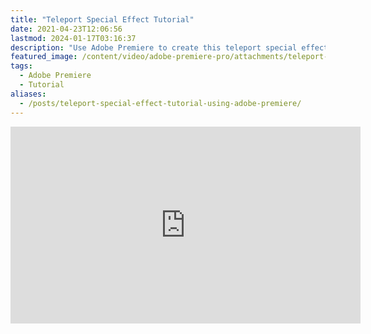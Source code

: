 ```yaml
---
title: "Teleport Special Effect Tutorial"
date: 2021-04-23T12:06:56
lastmod: 2024-01-17T03:16:37
description: "Use Adobe Premiere to create this teleport special effect"
featured_image: /content/video/adobe-premiere-pro/attachments/teleport-special-effect-tutorial-in-adobe-premiere.jpg
tags:
  - Adobe Premiere
  - Tutorial
aliases:
  - /posts/teleport-special-effect-tutorial-using-adobe-premiere/
---
```


<div class="video-grid">
<div class="iframe-16-9-container">
<iframe class="youTubeIframe" width="560" height="315" src="https://www.youtube.com/embed/C4lfW2s7U7c?si=POsYNixOgV7wYyNr" title="YouTube video player" frameborder="0" allow="accelerometer; autoplay; clipboard-write; encrypted-media; gyroscope; picture-in-picture; web-share" allowfullscreen></iframe>
</div>
</div>
